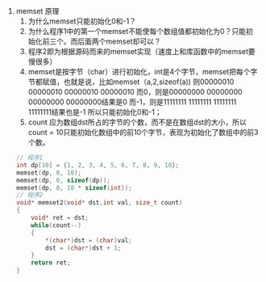  1. memset 原理
	1. 为什么memset只能初始化0和-1？
	2. 为什么程序1中的第一个memset不能使每个数组值都初始化为0？只能初始化前三个。而后面两个memset却可以？
	3. 程序2即为根据源码而来的memset实现（速度上和库函数中的memset要慢很多）
	4. memset是按字节（char）进行初始化，int是4个字节，memset把每个字节都赋值，也就是说，比如memset（a,2,sizeof(a))  则00000010 00000010 00000010 00000010
		而0，则是00000000 00000000 00000000 00000000结果是0
		而-1，则是11111111 11111111 11111111 11111111结果也是-1
		所以只能初始化0和-1；
	5. count 应为数组dst所占的字节的个数，而不是在数组dst的大小，所以count = 10只能初始化数组中的前10个字节，表现为初始化了数组中的前3个数。
    ```cpp
    // 程序1
    int dp[10] = {1, 2, 3, 4, 5, 6, 7, 8, 9, 10};
    memset(dp, 0, 10);
    memset(dp, 0, sizeof(dp));
    memset(dp, 0, 10 * sizeof(int));
    // 程序2
    void* memset2(void* dst,int val, size_t count)
    {
        void* ret = dst;
        while(count--)
        {
            *(char*)dst = (char)val;
            dst = (char*)dst + 1;
        }
        return ret;
    }
    ``` 
